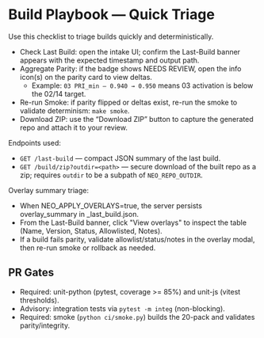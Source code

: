 # Build Playbook — Quick Triage

Use this checklist to triage builds quickly and deterministically.

- Check Last Build: open the intake UI; confirm the Last-Build banner appears with the expected timestamp and output path.
- Aggregate Parity: if the badge shows NEEDS REVIEW, open the info icon(s) on the parity card to view deltas.
  - Example: `03 PRI_min — 0.940 → 0.950` means 03 activation is below the 02/14 target.
- Re-run Smoke: if parity flipped or deltas exist, re-run the smoke to validate determinism: `make smoke`.
- Download ZIP: use the “Download ZIP” button to capture the generated repo and attach it to your review.

Endpoints used:
- `GET /last-build` — compact JSON summary of the last build.
- `GET /build/zip?outdir=<path>` — secure download of the built repo as a zip; requires `outdir` to be a subpath of `NEO_REPO_OUTDIR`.


Overlay summary triage:
- When NEO_APPLY_OVERLAYS=true, the server persists overlay_summary in _last_build.json.
- From the Last-Build banner, click "View overlays" to inspect the table (Name, Version, Status, Allowlisted, Notes).
- If a build fails parity, validate allowlist/status/notes in the overlay modal, then re-run smoke or rollback as needed.

## PR Gates

- Required: unit-python (pytest, coverage >= 85%) and unit-js (vitest thresholds).
- Advisory: integration tests via `pytest -m integ` (non-blocking).
- Required: smoke (`python ci/smoke.py`) builds the 20-pack and validates parity/integrity.
